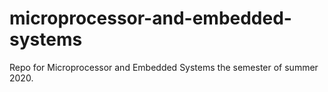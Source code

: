 # microprocessor-and-embedded-systems
Repo for Microprocessor and Embedded Systems the semester of summer 2020.
